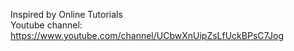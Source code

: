 Inspired by Online Tutorials\
Youtube channel: https://www.youtube.com/channel/UCbwXnUipZsLfUckBPsC7Jog
